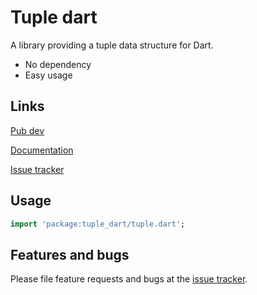 # Tuple dart

A library providing a tuple data structure for Dart. 

* No dependency
* Easy usage

## Links

[Pub dev][pubdev]

[Documentation][docs]

[Issue tracker][tracker]

## Usage

```dart
import 'package:tuple_dart/tuple.dart';
```

## Features and bugs

Please file feature requests and bugs at the [issue tracker][tracker].

[tracker]: https://github.com/avdosev/tuple_dart/issues
[pubdev]: https://pub.dev/packages/tuple_dart
[docs]: https://pub.dev/documentation/tuple_dart/latest/